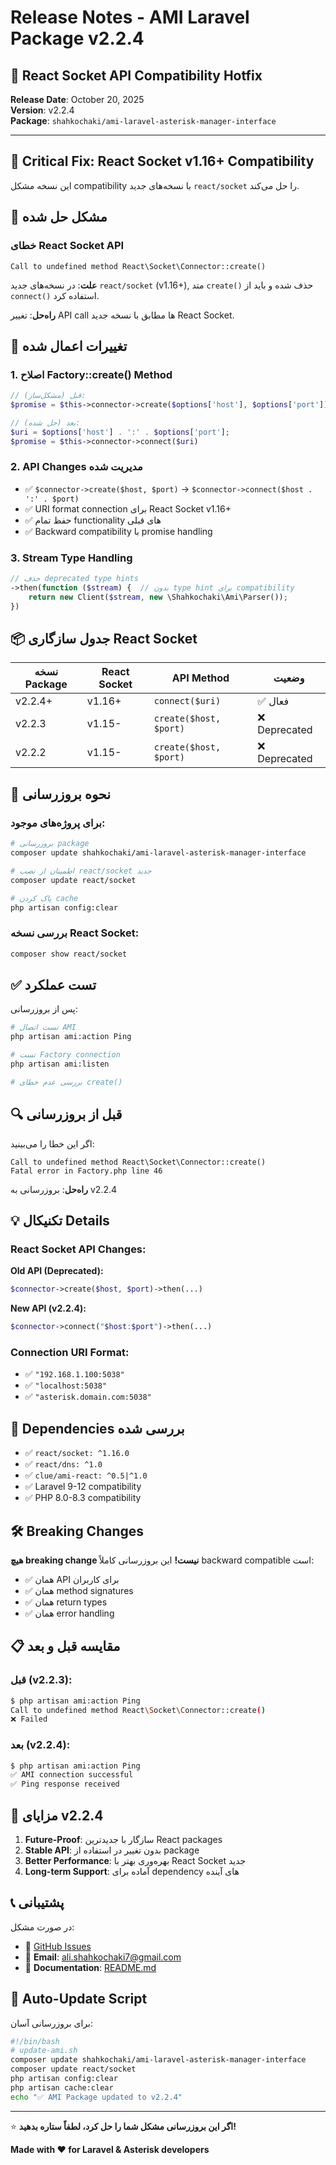 # Release Notes - AMI Laravel Package v2.2.4

## 🔧 React Socket API Compatibility Hotfix

**Release Date**: October 20, 2025  
**Version**: v2.2.4  
**Package**: `shahkochaki/ami-laravel-asterisk-manager-interface`

---

## 🚨 Critical Fix: React Socket v1.16+ Compatibility

این نسخه مشکل compatibility با نسخه‌های جدید `react/socket` را حل می‌کند.

## 🐛 مشکل حل شده

### خطای React Socket API

```
Call to undefined method React\Socket\Connector::create()
```

**علت**: در نسخه‌های جدید `react/socket` (v1.16+), متد `create()` حذف شده و باید از `connect()` استفاده کرد.

**راه‌حل**: تغییر API call ها مطابق با نسخه جدید React Socket.

## 🔧 تغییرات اعمال شده

### 1. اصلاح Factory::create() Method

```php
// قبل (مشکل‌ساز):
$promise = $this->connector->create($options['host'], $options['port'])

// بعد (حل شده):
$uri = $options['host'] . ':' . $options['port'];
$promise = $this->connector->connect($uri)
```

### 2. API Changes مدیریت شده

- ✅ `$connector->create($host, $port)` → `$connector->connect($host . ':' . $port)`
- ✅ URI format connection برای React Socket v1.16+
- ✅ حفظ تمام functionality های قبلی
- ✅ Backward compatibility با promise handling

### 3. Stream Type Handling

```php
// حذف deprecated type hints
->then(function ($stream) {  // بدون type hint برای compatibility
    return new Client($stream, new \Shahkochaki\Ami\Parser());
})
```

## 📦 جدول سازگاری React Socket

| نسخه Package | React Socket | API Method             | وضعیت         |
| ------------ | ------------ | ---------------------- | ------------- |
| v2.2.4+      | v1.16+       | `connect($uri)`        | ✅ فعال       |
| v2.2.3       | v1.15-       | `create($host, $port)` | ❌ Deprecated |
| v2.2.2       | v1.15-       | `create($host, $port)` | ❌ Deprecated |

## 🚀 نحوه بروزرسانی

### برای پروژه‌های موجود:

```bash
# بروزرسانی package
composer update shahkochaki/ami-laravel-asterisk-manager-interface

# اطمینان از نصب react/socket جدید
composer update react/socket

# پاک کردن cache
php artisan config:clear
```

### بررسی نسخه React Socket:

```bash
composer show react/socket
```

## ✅ تست عملکرد

پس از بروزرسانی:

```bash
# تست اتصال AMI
php artisan ami:action Ping

# تست Factory connection
php artisan ami:listen

# بررسی عدم خطای create()
```

## 🔍 قبل از بروزرسانی

اگر این خطا را می‌بینید:

```
Call to undefined method React\Socket\Connector::create()
Fatal error in Factory.php line 46
```

**راه‌حل**: بروزرسانی به v2.2.4

## 💡 تکنیکال Details

### React Socket API Changes:

**Old API (Deprecated):**

```php
$connector->create($host, $port)->then(...)
```

**New API (v2.2.4):**

```php
$connector->connect("$host:$port")->then(...)
```

### Connection URI Format:

- ✅ `"192.168.1.100:5038"`
- ✅ `"localhost:5038"`
- ✅ `"asterisk.domain.com:5038"`

## 🔧 Dependencies بررسی شده

- ✅ `react/socket: ^1.16.0`
- ✅ `react/dns: ^1.0`
- ✅ `clue/ami-react: ^0.5|^1.0`
- ✅ Laravel 9-12 compatibility
- ✅ PHP 8.0-8.3 compatibility

## 🛠️ Breaking Changes

**هیچ breaking change نیست!** این بروزرسانی کاملاً backward compatible است:

- ✅ همان API برای کاربران
- ✅ همان method signatures
- ✅ همان return types
- ✅ همان error handling

## 📋 مقایسه قبل و بعد

### قبل (v2.2.3):

```bash
$ php artisan ami:action Ping
Call to undefined method React\Socket\Connector::create()
❌ Failed
```

### بعد (v2.2.4):

```bash
$ php artisan ami:action Ping
✅ AMI connection successful
✅ Ping response received
```

## 🎯 مزایای v2.2.4

1. **Future-Proof**: سازگار با جدیدترین React packages
2. **Stable API**: بدون تغییر در استفاده از package
3. **Better Performance**: بهره‌وری بهتر با React Socket جدید
4. **Long-term Support**: آماده برای dependency های آینده

## 📞 پشتیبانی

در صورت مشکل:

- 🐛 [GitHub Issues](https://github.com/shahkochaki/ami-laravel-asterisk-manager-interface/issues)
- 📧 **Email**: ali.shahkochaki7@gmail.com
- 📖 **Documentation**: [README.md](README.md)

## 🔄 Auto-Update Script

برای بروزرسانی آسان:

```bash
#!/bin/bash
# update-ami.sh
composer update shahkochaki/ami-laravel-asterisk-manager-interface
composer update react/socket
php artisan config:clear
php artisan cache:clear
echo "✅ AMI Package updated to v2.2.4"
```

---

⭐ **اگر این بروزرسانی مشکل شما را حل کرد، لطفاً ستاره بدهید!**

**Made with ❤️ for Laravel & Asterisk developers**
